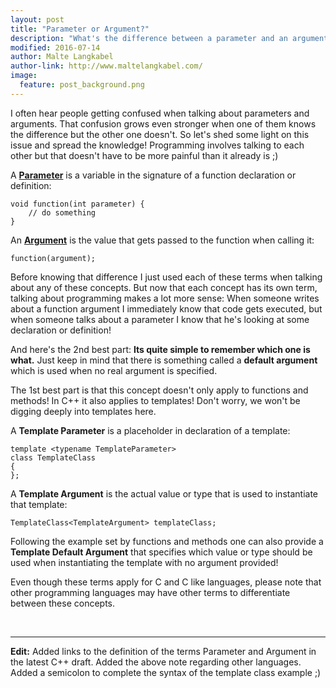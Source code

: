 ```yaml
---
layout: post
title: "Parameter or Argument?"
description: "What's the difference between a parameter and an argument? And how do I remember which one is what?"
modified: 2016-07-14
author: Malte Langkabel
author-link: http://www.maltelangkabel.com/
image:
  feature: post_background.png
---
```


I often hear people getting confused when talking about parameters and arguments. That confusion grows even stronger when one of them knows the difference but the other one doesn't. So let's shed some light on this issue and spread the knowledge! Programming involves talking to each other but that doesn't have to be more painful than it already is ;)

A [**Parameter**](http://eel.is/c++draft/defns.argument) is a variable in the signature of a function declaration or definition:

```plaintext
void function(int parameter) {
    // do something
}
```

An [**Argument**](http://eel.is/c++draft/defns.parameter) is the value that gets passed to the function when calling it:

```plaintext
function(argument);
```

Before knowing that difference I just used each of these terms when talking about any of these concepts. But now that each concept has its own term, talking about programming makes a lot more sense: When someone writes about a function argument I immediately know that code gets executed, but when someone talks about a parameter I know that he's looking at some declaration or definition!

And here's the 2nd best part: **Its quite simple to remember which one is what.** Just keep in mind that there is something called a **default argument** which is used when no real argument is specified.

The 1st best part is that this concept doesn't only apply to functions and methods! In C++ it also applies to templates! Don't worry, we won't be digging deeply into templates here.


A **Template Parameter** is a placeholder in declaration of a template:

```plaintext
template <typename TemplateParameter>
class TemplateClass
{
};
```

A **Template Argument** is the actual value or type that is used to instantiate that template:

```plaintext
TemplateClass<TemplateArgument> templateClass;
```

Following the example set by functions and methods one can also provide a **Template Default Argument** that specifies which value or type should be used when instantiating the template with no argument provided!

Even though these terms apply for C and C like languages, please note that other programming languages may have other terms to differentiate between these concepts.

<br />

___

**Edit:** Added links to the definition of the terms Parameter and Argument in the latest C++ draft. Added the above note regarding other languages. Added a semicolon to complete the syntax of the template class example ;)
